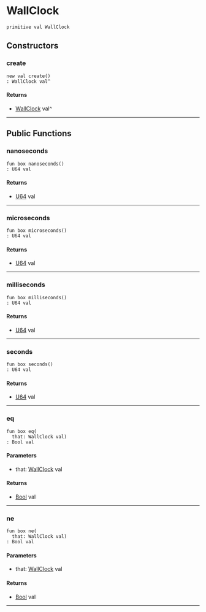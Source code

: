 # WallClock

```pony
primitive val WallClock
```

## Constructors

### create

```pony
new val create()
: WallClock val^
```

#### Returns

* [WallClock](wallaroo_labs-time-WallClock) val^

---

## Public Functions

### nanoseconds

```pony
fun box nanoseconds()
: U64 val
```

#### Returns

* [U64](builtin-U64) val

---

### microseconds

```pony
fun box microseconds()
: U64 val
```

#### Returns

* [U64](builtin-U64) val

---

### milliseconds

```pony
fun box milliseconds()
: U64 val
```

#### Returns

* [U64](builtin-U64) val

---

### seconds

```pony
fun box seconds()
: U64 val
```

#### Returns

* [U64](builtin-U64) val

---

### eq

```pony
fun box eq(
  that: WallClock val)
: Bool val
```
#### Parameters

*   that: [WallClock](wallaroo_labs-time-WallClock) val

#### Returns

* [Bool](builtin-Bool) val

---

### ne

```pony
fun box ne(
  that: WallClock val)
: Bool val
```
#### Parameters

*   that: [WallClock](wallaroo_labs-time-WallClock) val

#### Returns

* [Bool](builtin-Bool) val

---

